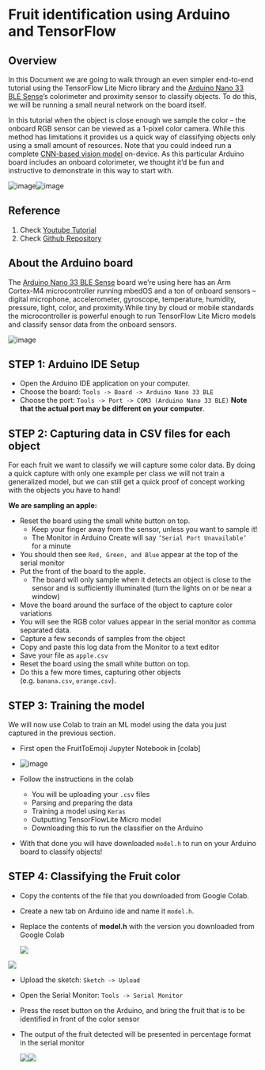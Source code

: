 # **Fruit identification using Arduino and TensorFlow**

## **Overview**
In this Document we are going to walk through an even simpler end-to-end tutorial using the TensorFlow Lite Micro library and the [Arduino Nano 33 BLE Sense](https://store.arduino.cc/arduino-nano-33-ble-sense?utm_source=blog&utm_campaign=ai&utm_content=fruit_identification)’s colorimeter and proximity sensor to classify objects. To do this, we will be running a small neural network on the board itself.

In this tutorial when the object is close enough we sample the color – the onboard RGB sensor can be viewed as a 1-pixel color camera. While this method has limitations it provides us a quick way of classifying objects only using a small amount of resources. Note that you could indeed run a complete [CNN-based vision model](http://cs231n.github.io/convolutional-networks/) on-device. As this particular Arduino board includes an onboard colorimeter, we thought it’d be fun and instructive to demonstrate in this way to start with.

![image](https://github.com/ProjectBlueGreen/project_blue_green_software/assets/159428457/9391d47b-584d-4b88-be90-3155fdf2f2ad)![image](https://github.com/ProjectBlueGreen/project_blue_green_software/assets/159428457/dbc324a1-fa83-4716-80fa-8a89c115da25)


## **Reference**
1. Check [Youtube Tutorial](https://www.youtube.com/watch?v=xBW-lFY2c1k&list=PL3E6XmqhhLBHXX2fG2dVER-LOq_7nl9p6&index=17)
2. Check [Github Repository](https://github.com/arduino/ArduinoTensorFlowLiteTutorials/tree/master/GestureToEmoji)

## **About the Arduino board**
The [Arduino Nano 33 BLE Sense](https://store.arduino.cc/arduino-nano-33-ble-sense?utm_source=blog&utm_campaign=ai&utm_content=fruit_identification) board we’re using here has an Arm Cortex-M4 microcontroller running mbedOS and a ton of onboard sensors – digital microphone, accelerometer, gyroscope, temperature, humidity, pressure, light, color, and proximity.While tiny by cloud or mobile standards the microcontroller is powerful enough to run TensorFlow Lite Micro models and classify sensor data from the onboard sensors.

![image](https://github.com/ProjectBlueGreen/project_blue_green_software/assets/159428457/211719b5-91b6-4f06-a27e-1c8b599ae2fb)


## STEP 1: Arduino IDE Setup

- Open the Arduino IDE application on your computer.
- Choose the board: `Tools -> Board -> Arduino Nano 33 BLE`
- Choose the port: `Tools -> Port -> COM3 (Arduino Nano 33 BLE)` **Note that the actual port may be different on your computer**.


## STEP 2: Capturing data in CSV files for each object 

For each fruit we want to classify we will capture some color data. By doing a quick capture with only one example per class we will not train a generalized model, but we can still get a quick proof of concept working with the objects you have to hand!

**We are sampling an apple:**

- Reset the board using the small white button on top.
  - Keep your finger away from the sensor, unless you want to sample it!
  - The Monitor in Arduino Create will say `‘Serial Port Unavailable’` for a minute
- You should then see `Red, Green, and Blue` appear at the top of the serial monitor
- Put the front of the board to the apple. 
  - The board will only sample when it detects an object is close to the sensor and is sufficiently illuminated (turn the lights on or be near a window)
- Move the board around the surface of the object to capture color variations
- You will see the RGB color values appear in the serial monitor as comma separated data. 
- Capture a few seconds of samples from the object
- Copy and paste this log data from the Monitor to a text editor
- Save your file as `apple.csv`
- Reset the board using the small white button on top.
- Do this a few more times, capturing other objects (e.g. `banana.csv`, `orange.csv`). 

## STEP 3: Training the model
We will now use Colab to train an ML model using the data you just captured in the previous section.

- First open the FruitToEmoji Jupyter Notebook in [colab]
- ![image](https://github.com/ProjectBlueGreen/project_blue_green_software/assets/159428457/17f38b14-3fe1-45df-a58e-f09543434efa)

- Follow the instructions in the colab
  - You will be uploading your `.csv` files 
  - Parsing and preparing the data
  - Training a model using `Keras`
  - Outputting TensorFlowLite Micro model
  - Downloading this to run the classifier on the Arduino 

- With that done you will have downloaded `model.h` to run on your Arduino board to classify objects!
### 
###

## STEP 4: Classifying the Fruit color

- Copy the contents of the file that you downloaded from Google Colab.
- Create a new tab on Arduino ide and name it `model.h`.
- Replace the contents of **model.h** with the version you downloaded from Google Colab

  ![](Aspose.Words.20c74418-a7d9-4068-a474-ca3a2c61a20c.005.png)

![](Aspose.Words.20c74418-a7d9-4068-a474-ca3a2c61a20c.006.png)

- Upload the sketch: `Sketch -> Upload`
- Open the Serial Monitor: `Tools -> Serial Monitor`
- Press the reset button on the Arduino, and bring the fruit  that is to be identified in front of the color sensor 
- The output of the fruit detected will be presented in percentage format in the serial monitor 

  ![](Aspose.Words.20c74418-a7d9-4068-a474-ca3a2c61a20c.007.png)![](Aspose.Words.20c74418-a7d9-4068-a474-ca3a2c61a20c.008.png)
